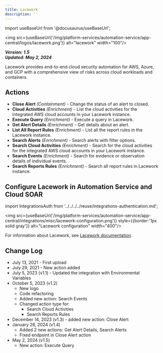 ```yaml
---
title: Lacework
description: ''
---
```

import useBaseUrl from '@docusaurus/useBaseUrl';

<img src={useBaseUrl('/img/platform-services/automation-service/app-central/logos/lacework.png')} alt="lacework" width="100"/>

***Version: 1.5  
Updated: May 2, 2024***

Lacework provides end-to-end cloud security automation for AWS, Azure, and GCP with a comprehensive view of risks across cloud workloads and containers.

## Actions

* **Close Alert** *(Containment)* - Change the status of an alert to closed.
* **Cloud Activities** *(Enrichment)* - List the cloud activities for the integrated AWS cloud accounts in your Lacework instance.
* **Execute Query** *(Enrichment)* - Execute a query in Lacework.
* **Get Alert Details** *(Enrichment)* - Get details about an alert.
* **List All Report Rules** *(Enrichment)* - List all the report rules in the Lacework instance.
* **Search Alerts** *(Enrichment)* - Search alerts with filter options.
* **Search Cloud Activities** *(Enrichment)* - Search for the cloud activities for the integrated AWS cloud accounts in your Lacework instance.
* **Search Events** *(Enrichment)* - Search for evidence or observation details of individual events.
* **Search Reports Rules** *(Enrichment)* - Search all report rules in Lacework instance.

## Configure Lacework in Automation Service and Cloud SOAR

import IntegrationsAuth from '../../../../reuse/integrations-authentication.md';

<IntegrationsAuth/>

<img src={useBaseUrl('/img/platform-services/automation-service/app-central/integrations/misc/lacework-configuration.png')} style={{border:'1px solid gray'}} alt="Lacework configuration" width="400"/>

For information about Lacework, see [Lacework documentation](https://docs.lacework.net/).

## Change Log

* July 13, 2021 - First upload
* July 29, 2021 - New action added
* July 5, 2023 (v1.1) - Updated the integration with Environmental Variables
* October 5, 2023 (v1.2)
    + New logo
    + Code refactoring
    + Added new action: Search Events
    + Changed action type for:
        - Search Cloud Activities
        - Search Reports Rules
* December 14, 2023 (v1.3) - added new action: Close Alert
* January 26, 2024 (v1.4)
    + Added 2 new actions: Get Alert Details, Search Alerts
    + Fixed endpoint in Close Alert action
* May 2, 2024 (v1.5)
    + New action: Execute Query
